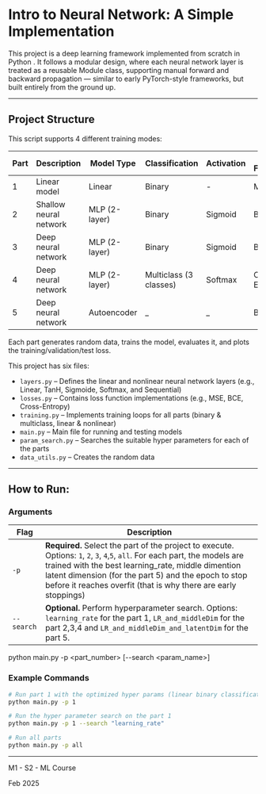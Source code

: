 # Intro to Neural Network: A Simple Implementation 


This project is a deep learning framework implemented from scratch in Python . It follows a modular design, where each neural network layer is treated as a reusable Module class, supporting manual forward and backward propagation — similar to early PyTorch-style frameworks, but built entirely from the ground up.

---

## Project Structure

This script supports 4 different training modes:

| Part | Description              | Model Type         | Classification     | Activation | Loss Function          |
|------|--------------------------|--------------------|---------------------|------------|------------------------|
| 1    | Linear model             | Linear             | Binary              | -    | MSE   |
| 2    | Shallow neural network   | MLP (2-layer) | Binary      | Sigmoid    | BCE   |
| 3    | Deep neural network      | MLP (2-layer)  | Binary              | Sigmoid    | BCE   |
| 4    | Deep neural network      | MLP (2-layer)  | Multiclass (3 classes)          | Softmax    | Cross-Entropy          |
| 5    | Deep neural network      | Autoencoder | _         | _    | BCE          |

Each part generates random data, trains the model, evaluates it, and plots the training/validation/test loss.

This project has six files: 
- `layers.py` – Defines the linear and nonlinear neural network layers (e.g., Linear, TanH, Sigmoide, Softmax, and Sequential)
- `losses.py` – Contains loss function implementations  (e.g., MSE, BCE, Cross-Entropy)
- `training.py` – Implements training loops for all parts   (binary & multiclass, linear & nonlinear)
- `main.py` – Main file for running and testing models
- `param_search.py` – Searches the suitable hyper parameters for each of the parts
- `data_utils.py` – Creates the random data



---

## How to Run:

###  Arguments

| Flag           | Description                                                                                  |
|----------------|----------------------------------------------------------------------------------------------|
| `-p` | **Required.** Select the part of the project to execute. Options: `1`, `2`, `3`, `4`,`5`, `all`. For each part, the models are trained with the best learning_rate,  middle dimention latent dimension (for the part 5) and the epoch to stop before it reaches overfit (that is why there are early stoppings)|
| `--search`     | **Optional.** Perform hyperparameter search. Options: `learning_rate` for the part 1, `LR_and_middleDim` for the part 2,3,4 and `LR_and_middleDim_and_latentDim` for the part 5.|


python main.py -p <part_number> [--search <param_name>]

###  Example Commands

```bash
# Run part 1 with the optimized hyper params (linear binary classification)
python main.py -p 1

# Run the hyper parameter search on the part 1
python main.py -p 1 --search "learning_rate"

# Run all parts
python main.py -p all

```








---

M1 - S2 - ML Course 

Feb 2025
